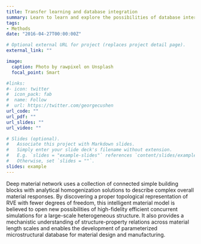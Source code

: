 ```yaml
---
title: Transfer learning and database integration
summary: Learn to learn and explore the possibilities of database interpolation and extrapolation.
tags:
- Methods
date: "2016-04-27T00:00:00Z"

# Optional external URL for project (replaces project detail page).
external_link: ""

image:
  caption: Photo by rawpixel on Unsplash
  focal_point: Smart

#links:
#- icon: twitter
#  icon_pack: fab
#  name: Follow
#  url: https://twitter.com/georgecushen
url_code: ""
url_pdf: ""
url_slides: ""
url_video: ""

# Slides (optional).
#   Associate this project with Markdown slides.
#   Simply enter your slide deck's filename without extension.
#   E.g. `slides = "example-slides"` references `content/slides/example-slides.md`.
#   Otherwise, set `slides = ""`.
slides: example
---
```

Deep material network uses a collection of connected simple building blocks with analytical homogenization solutions to describe complex overall material responses. 
By discovering a proper topological representation of RVE with fewer degrees of freedom, this intelligent material model is believed to open new possibilities of high-fidelity efficient concurrent simulations for a large-scale heterogeneous structure. 
It also provides a mechanistic understanding of structure-property relations across material length scales and enables the development of parameterized microstructural database for material design and manufacturing.
